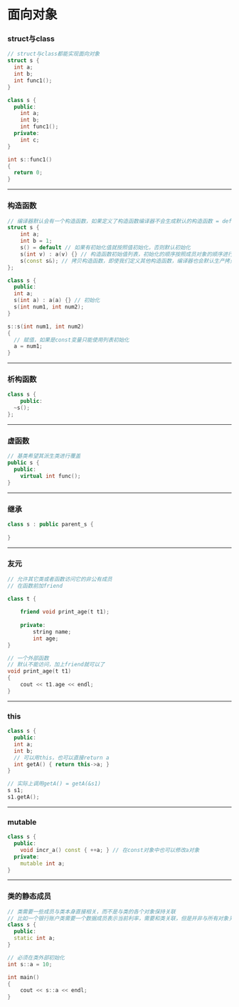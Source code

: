 # 面向对象

### struct与class

```cpp
// struct与class都能实现面向对象
struct s {
  int a;
  int b;
  int func1();
}

class s {
  public:
  	int a;
  	int b;
  	int func1();
  private:
  	int c;
}

int s::func1()
{
  return 0;
}
```

------

### 构造函数

```cpp
// 编译器默认会有一个构造函数，如果定义了构造函数编译器不会生成默认的构造函数 = default 会生成
struct s {
    int a;
  	int b = 1;
    s() = default // 如果有初始化值就按照值初始化，否则默认初始化
    s(int v) : a(v) {} // 构造函数初始值列表，初始化的顺序按照成员对象的顺序进行的
  	s(const s&); // 拷贝构造函数，即使我们定义其他构造函数，编译器也会默认生产拷贝构造函数
};

class s {
  public:
  int a;
  s(int a) : a(a) {} // 初始化
  s(int num1, int num2);
}

s::s(int num1, int num2) 
{
  // 赋值，如果是const变量只能使用列表初始化
  a = num1;
}
```

------

### 析构函数

```cpp
class s {
	public:
  ~s();
};
```

------

### 虚函数

```cpp
// 基类希望其派生类进行覆盖
public s {
  public:
  	virtual int func();
}
```

------

### 继承

```cpp
class s : public parent_s {
  
}
```

------

### 友元

```cpp
// 允许其它类或者函数访问它的非公有成员
// 在函数前加friend

class t {
    
    friend void print_age(t t1);
    
    private:
    	string name;
    	int age;
}

// 一个外部函数
// 默认不能访问，加上friend就可以了
void print_age(t t1)
{
    cout << t1.age << endl;
}
```

------

### this

```cpp
class s {
  public:
  int a;
  int b;
  // 可以用this，也可以直接return a
  int getA() { return this->a; }
}

// 实际上调用getA() = getA(&s1)
s s1;
s1.getA();
```

------

### mutable

```cpp
class s {
  public:
  	void incr_a() const { ++a; } // 在const对象中也可以修改a对象
  private:
  	mutable int a;
}
```

------

### 类的静态成员

```cpp
// 类需要一些成员与类本身直接相关，而不是与类的各个对象保持关联
// 比如一个银行账户类需要一个数据成员表示当前利率，需要和类关联，但是并非与所有对象关联
class s {
  public:
  static int a;
}

// 必须在类外部初始化
int s::a = 10;

int main()
{
	cout << s::a << endl;
}
```



